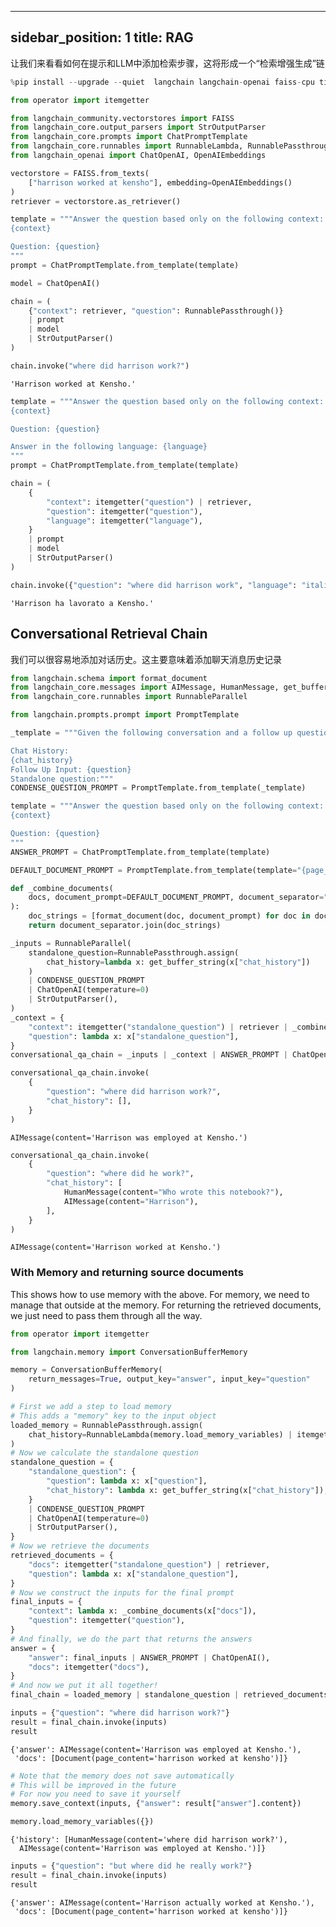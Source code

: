 
---
sidebar_position: 1
title: RAG
---

让我们来看看如何在提示和LLM中添加检索步骤，这将形成一个“检索增强生成”链

```python
%pip install --upgrade --quiet  langchain langchain-openai faiss-cpu tiktoken
```

```python
from operator import itemgetter

from langchain_community.vectorstores import FAISS
from langchain_core.output_parsers import StrOutputParser
from langchain_core.prompts import ChatPromptTemplate
from langchain_core.runnables import RunnableLambda, RunnablePassthrough
from langchain_openai import ChatOpenAI, OpenAIEmbeddings
```

```python
vectorstore = FAISS.from_texts(
    ["harrison worked at kensho"], embedding=OpenAIEmbeddings()
)
retriever = vectorstore.as_retriever()

template = """Answer the question based only on the following context:
{context}

Question: {question}
"""
prompt = ChatPromptTemplate.from_template(template)

model = ChatOpenAI()
```

```python
chain = (
    {"context": retriever, "question": RunnablePassthrough()}
    | prompt
    | model
    | StrOutputParser()
)
```

```python
chain.invoke("where did harrison work?")
```

    'Harrison worked at Kensho.'

```python
template = """Answer the question based only on the following context:
{context}

Question: {question}

Answer in the following language: {language}
"""
prompt = ChatPromptTemplate.from_template(template)

chain = (
    {
        "context": itemgetter("question") | retriever,
        "question": itemgetter("question"),
        "language": itemgetter("language"),
    }
    | prompt
    | model
    | StrOutputParser()
)
```

```python
chain.invoke({"question": "where did harrison work", "language": "italian"})
```

    'Harrison ha lavorato a Kensho.'

## Conversational Retrieval Chain

我们可以很容易地添加对话历史。这主要意味着添加聊天消息历史记录

```python
from langchain.schema import format_document
from langchain_core.messages import AIMessage, HumanMessage, get_buffer_string
from langchain_core.runnables import RunnableParallel
```

```python
from langchain.prompts.prompt import PromptTemplate

_template = """Given the following conversation and a follow up question, rephrase the follow up question to be a standalone question, in its original language.

Chat History:
{chat_history}
Follow Up Input: {question}
Standalone question:"""
CONDENSE_QUESTION_PROMPT = PromptTemplate.from_template(_template)
```

```python
template = """Answer the question based only on the following context:
{context}

Question: {question}
"""
ANSWER_PROMPT = ChatPromptTemplate.from_template(template)
```

```python
DEFAULT_DOCUMENT_PROMPT = PromptTemplate.from_template(template="{page_content}")

def _combine_documents(
    docs, document_prompt=DEFAULT_DOCUMENT_PROMPT, document_separator="\n\n"
):
    doc_strings = [format_document(doc, document_prompt) for doc in docs]
    return document_separator.join(doc_strings)
```

```python
_inputs = RunnableParallel(
    standalone_question=RunnablePassthrough.assign(
        chat_history=lambda x: get_buffer_string(x["chat_history"])
    )
    | CONDENSE_QUESTION_PROMPT
    | ChatOpenAI(temperature=0)
    | StrOutputParser(),
)
_context = {
    "context": itemgetter("standalone_question") | retriever | _combine_documents,
    "question": lambda x: x["standalone_question"],
}
conversational_qa_chain = _inputs | _context | ANSWER_PROMPT | ChatOpenAI()
```

```python
conversational_qa_chain.invoke(
    {
        "question": "where did harrison work?",
        "chat_history": [],
    }
)
```

    AIMessage(content='Harrison was employed at Kensho.')

```python
conversational_qa_chain.invoke(
    {
        "question": "where did he work?",
        "chat_history": [
            HumanMessage(content="Who wrote this notebook?"),
            AIMessage(content="Harrison"),
        ],
    }
)
```

    AIMessage(content='Harrison worked at Kensho.')

### With Memory and returning source documents

This shows how to use memory with the above. For memory, we need to manage that outside at the memory. For returning the retrieved documents, we just need to pass them through all the way.

```python
from operator import itemgetter

from langchain.memory import ConversationBufferMemory
```

```python
memory = ConversationBufferMemory(
    return_messages=True, output_key="answer", input_key="question"
)
```

```python
# First we add a step to load memory
# This adds a "memory" key to the input object
loaded_memory = RunnablePassthrough.assign(
    chat_history=RunnableLambda(memory.load_memory_variables) | itemgetter("history"),
)
# Now we calculate the standalone question
standalone_question = {
    "standalone_question": {
        "question": lambda x: x["question"],
        "chat_history": lambda x: get_buffer_string(x["chat_history"]),
    }
    | CONDENSE_QUESTION_PROMPT
    | ChatOpenAI(temperature=0)
    | StrOutputParser(),
}
# Now we retrieve the documents
retrieved_documents = {
    "docs": itemgetter("standalone_question") | retriever,
    "question": lambda x: x["standalone_question"],
}
# Now we construct the inputs for the final prompt
final_inputs = {
    "context": lambda x: _combine_documents(x["docs"]),
    "question": itemgetter("question"),
}
# And finally, we do the part that returns the answers
answer = {
    "answer": final_inputs | ANSWER_PROMPT | ChatOpenAI(),
    "docs": itemgetter("docs"),
}
# And now we put it all together!
final_chain = loaded_memory | standalone_question | retrieved_documents | answer
```

```python
inputs = {"question": "where did harrison work?"}
result = final_chain.invoke(inputs)
result
```

    {'answer': AIMessage(content='Harrison was employed at Kensho.'),
     'docs': [Document(page_content='harrison worked at kensho')]}

```python
# Note that the memory does not save automatically
# This will be improved in the future
# For now you need to save it yourself
memory.save_context(inputs, {"answer": result["answer"].content})
```

```python
memory.load_memory_variables({})
```

    {'history': [HumanMessage(content='where did harrison work?'),
      AIMessage(content='Harrison was employed at Kensho.')]}

```python
inputs = {"question": "but where did he really work?"}
result = final_chain.invoke(inputs)
result
```

    {'answer': AIMessage(content='Harrison actually worked at Kensho.'),
     'docs': [Document(page_content='harrison worked at kensho')]}

```python

```